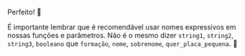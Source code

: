 Perfeito! :clap:

É importante lembrar que é recomendável usar nomes expressivos em nossas funções e parâmetros. Não é o mesmo dizer `string1`, `string2`, `string3`, `booleano` que `formação`, `nome`, `sobrenome`, `quer_placa_pequena`. :grimacing:
